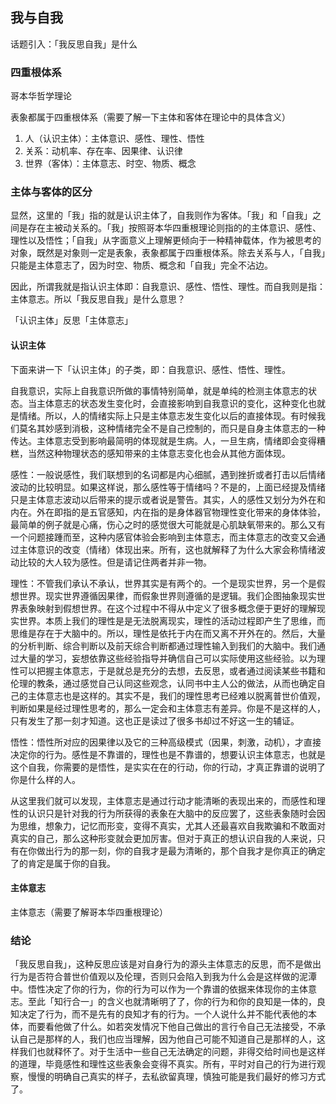 
## 我与自我

话题引入：「我反思自我」是什么

### 四重根体系

哥本华哲学理论

表象都属于四重根体系（需要了解一下主体和客体在理论中的具体含义）

1. 人（认识主体）：主体意识、感性、理性、悟性
2. 关系：动机率、存在率、因果律、认识律
3. 世界（客体）：主体意志、时空、物质、概念

### 主体与客体的区分

显然，这里的「我」指的就是认识主体了，自我则作为客体。「我」和「自我」之间是存在主被动关系的。「我」按照哥本华四重根理论则指的的主体意识、感性、理性以及悟性；「自我」从字面意义上理解更倾向于一种精神载体，作为被思考的对象，既然是对象则一定是表象，表象都属于四重根体系。除去关系与人，「自我」只能是主体意志了，因为时空、物质、概念和「自我」完全不沾边。

因此，所谓我就是指认识主体即：自我意识、感性、悟性、理性。而自我则是指：主体意志。所以「我反思自我」是什么意思？

「认识主体」反思「主体意志」

#### 认识主体

下面来讲一下「认识主体」的子类，即：自我意识、感性、悟性、理性。

自我意识，实际上自我意识所做的事情特别简单，就是单纯的检测主体意志的状态。当主体意志的状态发生变化时，会直接影响到自我意识的变化，这种变化也就是情绪。所以，人的情绪实际上只是主体意志发生变化以后的直接体现。有时候我们莫名其妙感到消极，这种情绪完全不是自己控制的，而只是自身主体意志的一种传达。主体意志受到影响最简明的体现就是生病。人，一旦生病，情绪即会变得糟糕，当然这种物理状态的感知带来的主体意志变化也会从其他方面体现。

感性：一般说感性，我们联想到的名词都是内心细腻，遇到挫折或者打击以后情绪波动的比较明显。如果这样说，那么感性等于情绪吗？不是的，上面已经提及情绪只是主体意志波动以后带来的提示或者说是警告。其实，人的感性又划分为外在和内在。外在即指的是五官感知，内在指的是身体器官物理性变化带来的身体体验，最简单的例子就是心痛，伤心之时的感觉很大可能就是心肌缺氧带来的。那么又有一个问题接踵而至，这种内感官体验会影响到主体意志，而主体意志的改变又会通过主体意识的改变（情绪）体现出来。所有，这也就解释了为什么大家会称情绪波动比较的大人较为感性。但是请记住两者并非一物。

理性：不管我们承认不承认，世界其实是有两个的。一个是现实世界，另一个是假想世界。现实世界遵循因果律，而假象世界则遵循的是逻辑。我们企图抽象现实世界表象映射到假想世界。在这个过程中不得从中定义了很多概念便于更好的理解现实世界。本质上我们的理性是是无法脱离现实，理性的活动过程即产生了思维，而思维是存在于大脑中的。所以，理性是依托于内在而又离不开外在的。然后，大量的分析判断、综合判断以及前天综合判断都通过理性输入到我们的大脑中。我们通过大量的学习，妄想依靠这些经验指导并确信自己可以实际使用这些经验。以为理性可以把握主体意志，于是就总是充分的去想，去反思，或者通过阅读某些书籍和伦理的教条，通过感觉自己认同这些观念，认同书中主人公的做法，从而也确定自己的主体意志也是这样的。其实不是，我们的理性思考已经难以脱离普世价值观，判断如果是经过理性思考的，那么一定会和主体意志有差异。你是不是这样的人，只有发生了那一刻才知道。这也正是读过了很多书却过不好这一生的辅证。

悟性：悟性所对应的因果律以及它的三种高级模式（因果，刺激，动机），才直接决定你的行为。感性是不靠谱的，理性也是不靠谱的，想要认识主体意志，也就是这个自我，你需要的是悟性，是实实在在的行动，你的行动，才真正靠谱的说明了你是什么样的人。


从这里我们就可以发现，主体意志是通过行动才能清晰的表现出来的，而感性和理性的认识只是针对我的行为所获得的表象在大脑中的反应罢了，这些表象随时会因为思维，想象力，记忆而形变，变得不真实，尤其人还最喜欢自我欺骗和不敢面对真实的自己，那么这种形变就会更加厉害。但对于真正的想认识自我的人来说，只有在你做出行为的那一刻，你的自我才是最为清晰的，那个自我才是你真正的确定了的肯定是属于你的自我。


#### 主体意志

主体意志（需要了解哥本华四重根理论）

### 结论

「我反思自我」，这种反思应该是对自身行为的源头主体意志的反思，而不是做出行为是否符合普世价值观以及伦理，否则只会陷入到我为什么会是这样做的泥潭中。悟性决定了你的行为，你的行为可以作为一个靠谱的依据来体现你的主体意志。至此「知行合一」的含义也就清晰明了了，你的行为和你的良知是一体的，良知决定了行为，而不是先有的良知才有的行为。一个人说什么并不能代表他的本体，而要看他做了什么。如若突发情况下他自己做出的言行令自己无法接受，不承认自己是那样的人，我们也应当理解，因为他自己可能不知道自己是那样的人，这样我们也就释怀了。对于生活中一些自己无法确定的问题，非得交给时间也是这样的道理，毕竟感性和理性这些表象会变得不真实。所有，平时对自己的行为进行观察，慢慢的明确自己真实的样子，去私欲留真理，慎独可能是我们最好的修习方式了。
